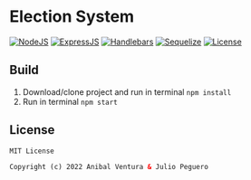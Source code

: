 # Election System

[![NodeJS](https://img.shields.io/static/v1?label=NodeJS&message=16.15.0&color=green)](https://nodejs.org/en/)
[![ExpressJS](https://img.shields.io/static/v1?label=ExpressJS&message=4.17.1&color=000000)](https://expressjs.com/)
[![Handlebars](https://img.shields.io/static/v1?label=Handlebars&message=5.3.2&color=9E380D)](https://handlebarsjs.com/)
[![Sequelize](https://img.shields.io/static/v1?label=Sequelize&message=6.21.3&color=blue)](https://sequelize.org/)
[![License](https://img.shields.io/static/v1?label=License&message=MIT&color=blue)](LICENSE.md)

## Build

1. Download/clone project and run in terminal `npm install`
2. Run in terminal `npm start`

## License

```xml
MIT License

Copyright (c) 2022 Anibal Ventura & Julio Peguero
```
